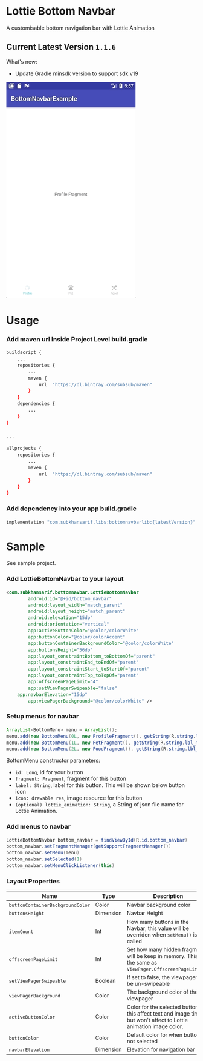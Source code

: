# Lottie Bottom Navbar

A customisable bottom navigation bar with Lottie Animation

## Current Latest Version `1.1.6`
What's new:
- Update Gradle minsdk version to support sdk v19

![](demo.gif)

# Usage

### Add maven url Inside **Project Level build.gradle**
```bash
buildscript {
	...
    repositories {
    	...
        maven {
            url  "https://dl.bintray.com/subsub/maven"
        }
    }
    dependencies {
    	...
    }
}

...

allprojects {
    repositories {
    	...
        maven {
            url  "https://dl.bintray.com/subsub/maven"
        }
    }
}
```

### Add dependency into your app build.gradle
```bash
implementation "com.subkhansarif.libs:bottomnavbarlib:{latestVersion}"
```

# Sample

See sample project.

### Add LottieBottomNavbar to your layout
```xml
<com.subkhansarif.bottomnavbar.LottieBottomNavbar
        android:id="@+id/bottom_navbar"
        android:layout_width="match_parent"
        android:layout_height="match_parent"
        android:elevation="15dp"
        android:orientation="vertical"
        app:activeButtonColor="@color/colorWhite"
        app:buttonColor="@color/colorAccent"
        app:buttonContainerBackgroundColor="@color/colorWhite"
        app:buttonsHeight="56dp"
        app:layout_constraintBottom_toBottomOf="parent"
        app:layout_constraintEnd_toEndOf="parent"
        app:layout_constraintStart_toStartOf="parent"
        app:layout_constraintTop_toTopOf="parent"
        app:offscreenPageLimit="4"
        app:setViewPagerSwipeable="false"
	app:navbarElevation="15dp"
        app:viewPagerBackground="@color/colorWhite" />
```

### Setup menus for navbar
```java
ArrayList<BottomMenu> menu = ArrayList();
menu.add(new BottomMenu(0L, new ProfileFragment(), getString(R.string.lbl_menu_profile), R.drawable.ic_person_grey, "a_cup_of_coffee.json"));
menu.add(new BottomMenu(1L, new PetFragment(), getString(R.string.lbl_menu_pet), R.drawable.ic_pets_grey, "a_cup_of_coffee.json"));
menu.add(new BottomMenu(2L, new FoodFragment(), getString(R.string.lbl_menu_Food), R.drawable.ic_restaurant_menu_grey, null));
```
BottomMenu constructor parameters:
- `id: Long`, id for your button
- `fragment: Fragment`, fragment for this button
- `label: String`, label for this button. This will be shown below button icon
- `icon: drawable res`, image resource for this button
- `(optional) lottie_animation: String`, a String of json file name for Lottie Animation.

### Add menus to navbar
```java
LottieBottomNavbar bottom_navbar = findViewById(R.id.bottom_navbar)
bottom_navbar.setFragmentManager(getSupportFragmentManager())
bottom_navbar.setMenu(menu)
bottom_navbar.setSelected(1)
bottom_navbar.setMenuClickListener(this)
```

### Layout Properties
Name | Type | Description
--- | --- | ---
`buttonContainerBackgroundColor` | Color | Navbar background color
`buttonsHeight` | Dimension | Navbar Height
`itemCount` | Int | How many buttons in the Navbar, this value will be overriden when `setMenu()` is called
`offscreenPageLimit` | Int | Set how many hidden fragment will be keep in memory. This is the same as `ViewPager.OffscreenPageLimit()`.
`setViewPagerSwipeable` | Boolean | If set to false, the viewpager will be un-swipeable
`viewPagerBackground` | Color | The background color of the viewpager
`activeButtonColor` | Color | Color for the selected button, this affect text and image tint, but won't affect to Lottie animation image color.
`buttonColor` | Color | Default color for when button is not selected
`navbarElevation` | Dimension | Elevation for navigation bar
